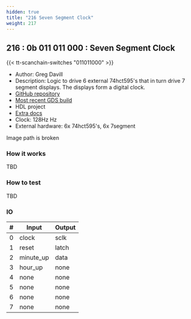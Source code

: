 ```yaml
---
hidden: true
title: "216 Seven Segment Clock"
weight: 217
---
```


## 216 : 0b 011 011 000 : Seven Segment Clock

{{< tt-scanchain-switches "011011000" >}}

* Author: Greg Davill
* Description: Logic to drive 6 external 74hct595's that in turn drive 7 segment displays. The displays form a digital clock.
* [GitHub repository](https://github.com/gregdavill/tt02-clock)
* [Most recent GDS build](https://github.com/gregdavill/tt02-clock/actions/runs/3583034453)
* HDL project
* [Extra docs](TBD)
* Clock: 128Hz Hz
* External hardware: 6x 74hct595's, 6x 7segment

Image path is broken

### How it works

TBD

### How to test

TBD

### IO

| # | Input        | Output       |
|---|--------------|--------------|
| 0 | clock  | sclk |
| 1 | reset  | latch |
| 2 | minute_up  | data |
| 3 | hour_up  | none |
| 4 | none  | none |
| 5 | none  | none |
| 6 | none  | none |
| 7 | none  | none |
